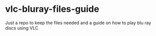 # vlc-bluray-files-guide
Just a repo to keep the files needed and a guide on how to play blu ray discs using VLC

